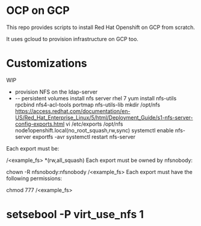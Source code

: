 # OCP on GCP
This repo provides scripts to install Red Hat Openshift on GCP from scratch.

It uses gcloud to provision infrastructure on GCP too.

# Customizations

WIP
- provision NFS on the ldap-server
- -- persistent volumes
install nfs server rhel 7
yum install nfs-utils rpcbind nfs4-acl-tools portmap nfs-utils-lib
mkdir /opt/nfs
https://access.redhat.com/documentation/en-US/Red_Hat_Enterprise_Linux/5/html/Deployment_Guide/s1-nfs-server-config-exports.html
vi /etc/exports
/opt/nfs node1openshift.local(no_root_squash,rw,sync)
systemctl enable nfs-server
exportfs -avr
systemctl restart nfs-server

Each export must be:

/<example_fs> *(rw,all_squash)
Each export must be owned by nfsnobody:

chown -R nfsnobody:nfsnobody /<example_fs>
Each export must have the following permissions:

chmod 777 /<example_fs>

# setsebool -P virt_use_nfs 1

